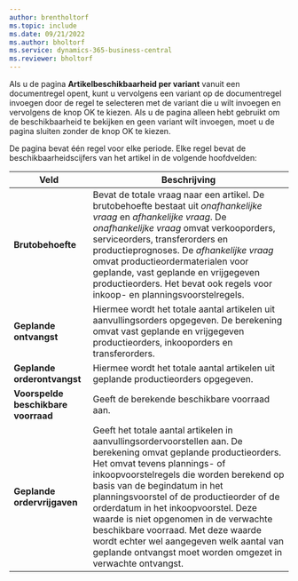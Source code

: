 ```yaml
---
author: brentholtorf
ms.topic: include
ms.date: 09/21/2022
ms.author: bholtorf
ms.service: dynamics-365-business-central
ms.reviewer: bholtorf
---
```

Als u de pagina **Artikelbeschikbaarheid per variant** vanuit een documentregel opent, kunt u vervolgens een variant op de documentregel invoegen door de regel te selecteren met de variant die u wilt invoegen en vervolgens de knop OK te kiezen. Als u de pagina alleen hebt gebruikt om de beschikbaarheid te bekijken en geen variant wilt invoegen, moet u de pagina sluiten zonder de knop OK te kiezen.

De pagina bevat één regel voor elke periode. Elke regel bevat de beschikbaarheidscijfers van het artikel in de volgende hoofdvelden:

| Veld | Beschrijving |
|--|--|
| **Brutobehoefte**| Bevat de totale vraag naar een artikel. De brutobehoefte bestaat uit *onafhankelijke vraag* en *afhankelijke vraag*. De *onafhankelijke vraag* omvat verkooporders, serviceorders, transferorders en productieprognoses. De *afhankelijke vraag* omvat productieordermaterialen voor geplande, vast geplande en vrijgegeven productieorders. Het bevat ook regels voor inkoop- en planningsvoorstelregels.|
| **Geplande ontvangst** | Hiermee wordt het totale aantal artikelen uit aanvullingsorders opgegeven. De berekening omvat vast geplande en vrijgegeven productieorders, inkooporders en transferorders. |
| **Geplande orderontvangst** | Hiermee wordt het totale aantal artikelen uit geplande productieorders opgegeven. |
| **Voorspelde beschikbare voorraad** | Geeft de berekende beschikbare voorraad aan. |
| **Geplande ordervrijgaven** | Geeft het totale aantal artikelen in aanvullingsordervoorstellen aan. De berekening omvat geplande productieorders. Het omvat tevens plannings- of inkoopvoorstelregels die worden berekend op basis van de begindatum in het planningsvoorstel of de productieorder of de orderdatum in het inkoopvoorstel. Deze waarde is niet opgenomen in de verwachte beschikbare voorraad. Met deze waarde wordt echter wel aangegeven welk aantal van geplande ontvangst moet worden omgezet in verwachte ontvangst. |
